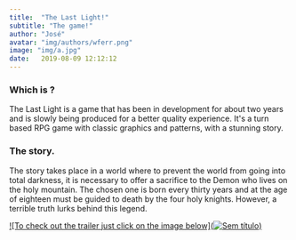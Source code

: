 ```yaml
---
title:  "The Last Light!"
subtitle: "The game!"
author: "José"
avatar: "img/authors/wferr.png"
image: "img/a.jpg"
date:   2019-08-09 12:12:12
---
```


### Which is ?
  
  The Last Light is a game that has been in development for about two years and is slowly being produced for a better quality experience.
It's a turn based RPG game with classic graphics and patterns, with a stunning story.

### The story.

The story takes place in a world where to prevent the world from going into total darkness, it is necessary to offer a sacrifice to the Demon who lives on the holy mountain.
The chosen one is born every thirty years and at the age of eighteen must be guided to death by the four holy knights.
However, a terrible truth lurks behind this legend.

[![To check out the trailer just click on the image below](![Sem título](https://user-images.githubusercontent.com/53841150/62828356-b5ce0600-bbba-11e9-9493-f5379329fd9d.png))](https://www.youtube.com/watch?v=wzYGMRjll5I&t=23s")
